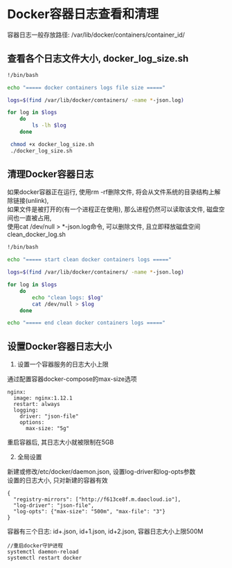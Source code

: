 # Docker容器日志查看和清理

容器日志一般存放路径: /var/lib/docker/containers/container_id/ <br/>

## 查看各个日志文件大小, docker_log_size.sh <br/>

```sh
!/bin/bash

echo "===== docker containers logs file size ====="

logs=$(find /var/lib/docker/containers/ -name *-json.log)

for log in $logs
    do
        ls -lh $log
    done

 chmod +x docker_log_size.sh
 ./docker_log_size.sh
```

## 清理Docker容器日志

如果docker容器正在运行, 使用rm -rf删除文件, 将会从文件系统的目录结构上解除链接(unlink), <br/>
如果文件是被打开的(有一个进程正在使用), 那么进程仍然可以读取该文件, 磁盘空间也一直被占用, <br/>
使用cat /dev/null > *-json.log命令, 可以删除文件, 且立即释放磁盘空间<br/>
clean_docker_log.sh <br/>
```sh
!/bin/bash

echo "===== start clean docker containers logs ====="

logs=$(find /var/lib/docker/containers/ -name *-json.log)

for log in $logs
    do
        echo "clean logs: $log"
        cat /dev/null > $log
    done

echo "===== end clean docker containers logs ====="
```

## 设置Docker容器日志大小

1. 设置一个容器服务的日志大小上限

通过配置容器docker-compose的max-size选项<br/>

```
nginx:
  image: nginx:1.12.1
  restart: always
  logging:
    driver: "json-file"
    options:
      max-size: "5g"
```
重启容器后, 其日志大小就被限制在5GB

2. 全局设置

新建或修改/etc/docker/daemon.json, 设置log-driver和log-opts参数<br/>
设置的日志大小, 只对新建的容器有效<br/>
```
{
  "registry-mirrors": ["http://f613ce8f.m.daocloud.io"],
  "log-driver": "json-file",
  "log-opts": {"max-size": "500m", "max-file": "3"}
}
```
容器有三个日志: id+.json, id+1.json, id+2.json, 容器日志大小上限500M <br/>
```
//重启docker守护进程
systemctl daemon-reload
systemctl restart docker
```
